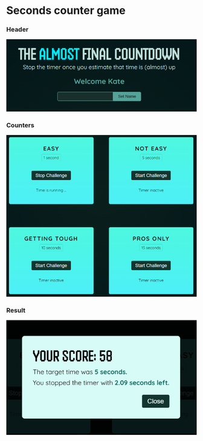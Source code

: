 # Seconds counter game
### Header
![Header Screenshot](/src/assets/HeaderAndPlayer.png)
### Counters
![Counters](/src/assets/Counters.png)
### Result
![Results](/src/assets/Result.png)
